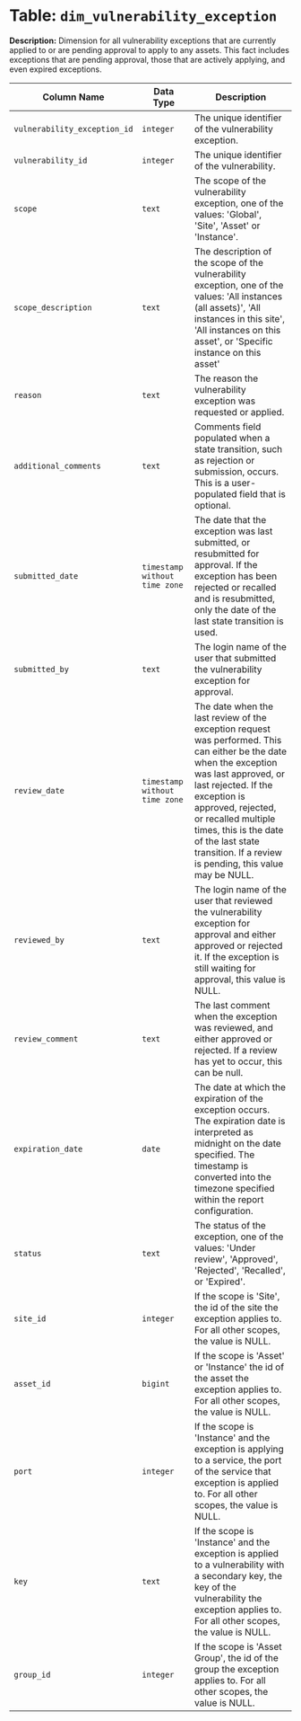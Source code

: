 # Table: `dim_vulnerability_exception`

**Description:** Dimension for all vulnerability exceptions that are currently applied to or are pending approval to apply to any assets. This fact includes exceptions that are pending approval, those that are actively applying, and even expired exceptions.


| Column Name | Data Type | Description |
|-------------|-----------|-------------|
| `vulnerability_exception_id` | `integer` | The unique identifier of the vulnerability exception. |
| `vulnerability_id` | `integer` | The unique identifier of the vulnerability. |
| `scope` | `text` | The scope of the vulnerability exception, one of the values: 'Global', 'Site', 'Asset' or 'Instance'. |
| `scope_description` | `text` | The description of the scope of the vulnerability exception, one of the values: 'All instances (all assets)', 'All instances in this site', 'All instances on this asset', or 'Specific instance on this asset' |
| `reason` | `text` | The reason the vulnerability exception was requested or applied. |
| `additional_comments` | `text` | Comments field populated when a state transition, such as rejection or submission, occurs. This is a user-populated field that is optional. |
| `submitted_date` | `timestamp without time zone` | The date that the exception was last submitted, or resubmitted for approval. If the exception has been rejected or recalled and is resubmitted, only the date of the last state transition is used. |
| `submitted_by` | `text` | The login name of the user that submitted the vulnerability exception for approval. |
| `review_date` | `timestamp without time zone` | The date when the last review  of the exception request was performed. This can either be the date when the exception was last approved, or last rejected. If the exception is approved, rejected, or recalled multiple times, this is the date of the last state transition. If a review is pending, this value may be NULL. |
| `reviewed_by` | `text` | The login name of the user that reviewed the vulnerability exception for approval and either approved or rejected it. If the exception is still waiting for approval, this value is NULL. |
| `review_comment` | `text` | The last comment when the exception was reviewed, and either approved or rejected. If a review has yet to occur, this can be null. |
| `expiration_date` | `date` | The date at which the expiration of the exception occurs. The expiration date is interpreted as midnight on the date specified. The timestamp is converted into the timezone specified within the report configuration. |
| `status` | `text` | The status of the exception, one of the values: 'Under review', 'Approved', 'Rejected', 'Recalled', or 'Expired'. |
| `site_id` | `integer` | If the scope is 'Site', the id of the site the exception applies to. For all other scopes, the value is NULL. |
| `asset_id` | `bigint` | If the scope is 'Asset' or 'Instance' the id of the asset the exception applies to. For all other scopes, the value is NULL. |
| `port` | `integer` | If the scope is 'Instance' and the exception is applying to a service, the port of the service that exception is applied to. For all other scopes, the value is NULL. |
| `key` | `text` | If the scope is 'Instance' and the exception is applied to a vulnerability with a secondary key, the key of the vulnerability the exception applies to. For all other scopes, the value is NULL. |
| `group_id` | `integer` | If the scope is 'Asset Group', the id of the group the exception applies to. For all other scopes, the value is NULL. |